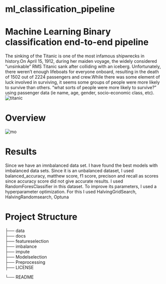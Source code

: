 # ml_classification_pipeline

# Machine Learning Binary classification end-to-end pipeline

The sinking of the Titanic is one of the most infamous shipwrecks in history.On April 15, 1912, during her maiden voyage, the widely considered “unsinkable” RMS Titanic sank after colliding with an iceberg. Unfortunately, there weren’t enough lifeboats for everyone onboard, resulting in the death of 1502 out of 2224 passengers and crew.While there was some element of luck involved in surviving, it seems some groups of people were more likely to survive than others. “what sorts of people were more likely to survive?” using passenger data (ie name, age, gender, socio-economic class, etc).
![titanic](https://user-images.githubusercontent.com/100521892/190914869-4fef700e-56a6-4fe6-bd35-f0e42ab61d3e.jpg)
# Overview
![mo](https://user-images.githubusercontent.com/100521892/190914953-6d244339-73d2-40fd-af8e-944af8cc9b06.PNG)

# Results

Since we have an imnbalanced data set. I have found the best models with imbalanced data sets. Since it is an unbalanced dataset, I used balanced_accuracy, matthew score, f1 score, precison and recall as scores since accuracy score did not give accurate results. I used RandomForesClassifier in this dataset. To improve its parameters, I used a hyperparameter optimization. For this I used HalvingGridSearch, HalvingRandomsearch, Optuna

# Project Structure

├── data                   
├── docs                    
├── featureselection                   
├── imbalance                    
├── impute                  
├── Modelselection                  
├── Preprocessing                  
├── LICENSE

└── README
